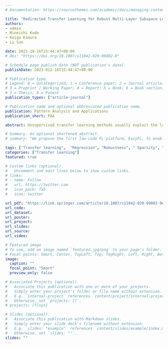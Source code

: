 ```yaml
---
# Documentation: https://sourcethemes.com/academic/docs/managing-content/

title: "Redirected Transfer Learning for Robust Multi-Layer Subspace Learning"
authors: 
- admin
- Mineichi Kudo
- Keigo Kimura
- Lu Sun

date: 2021-10-16T15:44:47+08:00
# doi: "https://doi.org/10.1007/s11042-020-09802-9"

# Schedule page publish date (NOT publication's date).
publishDate: 2023-012-16T15:44:47+08:00

# Publication type.
# Legend: 0 = Uncategorized; 1 = Conference paper; 2 = Journal article;
# 3 = Preprint / Working Paper; 4 = Report; 5 = Book; 6 = Book section;
# 7 = Thesis; 8 = Patent
publication_types: ["article-journal"]

# Publication name and optional abbreviated publication name.
publication: Pattern Analysis and Applications
publication_short: PAA

abstract: Unsupervised transfer learning methods usually exploit the labeled source data to learn a classifier for unlabeled target data with a different but related distribution. However, most of the existing transfer learning methods leverage 0-1 matrix as labels which greatly narrows the flexibility of transfer learning. Another major limitation is that these methods are influenced by the redundant features and noises residing in cross-domain data. To cope with these two issues simultaneously, this paper proposes a Redirected Transfer Learning (RTL) approach for unsupervised transfer learning with a multi-layer subspace learning structure. Specifically, in the first layer, we first learn a robust subspace where data from different domains can be well interlaced. This is made by reconstructing each target sample with the lowest-rank representation of source samples. Besides, imposing the $L_{2,1}$-norm sparsity on the regression term and regularization term brings robustness against noise and works for selecting informative features, respectively. In the second layer, we further introduce a redirected label strategy in which the strict binary labels are relaxed into continuous values for each datum. To handle effectively unknown labels of the target domain, we construct the pseudo-labels iteratively for unlabeled target samples to improve the discriminative ability in classification. The superiority of our method in classification tasks is confirmed on several cross-domain datasets.

# Summary. An optional shortened abstract.
# summary: "We propose the first low-code FL platform, EasyFL, to enable users with various levels of expertise to experiment and prototype FL applications with little coding. We achieve this goal while ensuring great flexibility and extensibility for customization by unifying simple API design, modular design, and granular training flow abstraction. Besides, EasyFL expedites distributed training by 1.5x."

tags: ["Transfer learning",  "Regression", "Robustness", " Sparsity", "Discriminative."]
categories: ["Transfer learning"]
featured: true

# Custom links (optional).
#   Uncomment and edit lines below to show custom links.
# links:
# - name: Follow
#   url: https://twitter.com
#   icon_pack: fab
#   icon: twitter

url_pdf: "https://link.springer.com/article/10.1007/s11042-020-09802-9#citeas"
url_code: 
url_dataset:
url_poster:
url_project:
url_slides:
url_source:
url_video:

# Featured image
# To use, add an image named `featured.jpg/png` to your page's folder. 
# Focal points: Smart, Center, TopLeft, Top, TopRight, Left, Right, BottomLeft, Bottom, BottomRight.
image:
  caption: ""
  focal_point: "Smart"
  preview_only: false

# Associated Projects (optional).
#   Associate this publication with one or more of your projects.
#   Simply enter your project's folder or file name without extension.
#   E.g. `internal-project` references `content/project/internal-project/index.md`.
#   Otherwise, set `projects: []`.
# projects: [flsys]

# Slides (optional).
#   Associate this publication with Markdown slides.
#   Simply enter your slide deck's filename without extension.
#   E.g. `slides: "example"` references `content/slides/example/index.md`.
#   Otherwise, set `slides: ""`.
slides: ""
---
```


